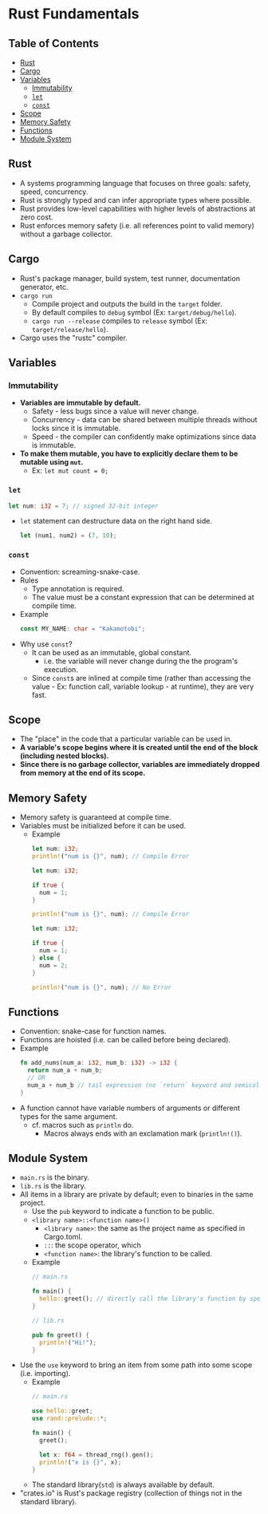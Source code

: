 # Rust Fundamentals

## Table of Contents
- [Rust](#rust)
- [Cargo](#cargo)
- [Variables](#variables)
  - [Immutability](#immutability)
  - [`let`](#let)
  - [`const`](#const)
- [Scope](#scope)
- [Memory Safety](#memory-safety)
- [Functions](#functions)
- [Module System](#module-system)

## Rust
- A systems programming language that focuses on three goals: safety, speed, concurrency.
- Rust is strongly typed and can infer appropriate types where possible.
- Rust provides low-level capabilities with higher levels of abstractions at zero cost.
- Rust enforces memory safety (i.e. all references point to valid memory) without a garbage collector.

## Cargo
- Rust's package manager, build system, test runner, documentation generator, etc.
- `cargo run`
  - Compile project and outputs the build in the `target` folder.
  - By default compiles to `debug` symbol (Ex: `target/debug/hello`).
  - `cargo run --release` compiles to `release` symbol (Ex: `target/release/hello`).
- Cargo uses the "rustc" compiler.

## Variables
### Immutability
- **Variables are immutable by default.**
  - Safety - less bugs since a value will never change.
  - Concurrency - data can be shared between multiple threads without locks since it is immutable.
  - Speed - the compiler can confidently make optimizations since data is immutable.
- **To make them mutable, you have to explicitly declare them to be mutable using `mut`.**
  - Ex: `let mut count = 0;`
### `let`
```rs
let num: i32 = 7; // signed 32-bit integer
```
- `let` statement can destructure data on the right hand side.
  ```rs
  let (num1, num2) = (7, 10);
  ```
### `const`
- Convention: screaming-snake-case.
- Rules
  - Type annotation is required.
  - The value must be a constant expression that can be determined at compile time.
- Example
  ```rs
  const MY_NAME: char = "Kakamotobi";
  ```
- Why use `const`?
  - It can be used as an immutable, global constant.
    - i.e. the variable will never change during the the program's execution.
  - Since `const`s are inlined at compile time (rather than accessing the value - Ex: function call, variable lookup - at runtime), they are very fast.

## Scope
- The "place" in the code that a particular variable can be used in.
- **A variable's scope begins where it is created until the end of the block (including nested blocks).**
- **Since there is no garbage collector, variables are immediately dropped from memory at the end of its scope.**

## Memory Safety
- Memory safety is guaranteed at compile time.
- Variables must be initialized before it can be used.
  - Example
    ```rs
    let num: i32;
    println!("num is {}", num); // Compile Error
    ```
    ```rs
    let num: i32;

    if true {
      num = 1;
    }

    println!("num is {}", num); // Compile Error
    ```
    ```rs
    let num: i32;

    if true {
      num = 1;
    } else {
      num = 2;
    }
    
    println!("num is {}", num); // No Error
    ```

## Functions
- Convention: snake-case for function names.
- Functions are hoisted (i.e. can be called before being declared).
- Example
  ```rs
  fn add_nums(num_a: i32, num_b: i32) -> i32 {
    return num_a + num_b;
    // OR
    num_a + num_b // tail expression (no `return` keyword and semicolon)
  }
  ```
- A function cannot have variable numbers of arguments or different types for the same argument.
  - cf. macros such as `println` do.
    - Macros always ends with an exclamation mark (`println!()`).

## Module System
- `main.rs` is the binary.
- `lib.rs` is the library.
- All items in a library are private by default; even to binaries in the same project.
  - Use the `pub` keyword to indicate a function to be public.
  - `<library name>::<function name>()`
    - `<library name>`: the same as the project name as specified in Cargo.toml.
    - `::`: the scope operator, which
    - `<function name>`: the library's function to be called.
  - Example
    ```rs
    // main.rs
  
    fn main() {
      hello::greet(); // directly call the library's function by specifying the absolute path to the function.
    }
    ```
    ```rs
    // lib.rs
  
    pub fn greet() {
      println!("Hi!");
    }
    ```
- Use the `use` keyword to bring an item from some path into some scope (i.e. importing).
  - Example
    ```rs
    // main.rs

    use hello::greet;
    use rand::prelude::*;

    fn main() {
      greet();

      let x: f64 = thread_rng().gen();
      println!("x is {}", x);
    }
    ```
  - The standard library(`std`) is always available by default.
- "crates.io" is Rust's package registry (collection of things not in the standard library).
